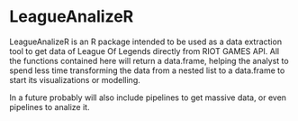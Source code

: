 # LeagueAnalizeR

LeagueAnalizeR is an R package intended to be used as a data extraction tool to get data of League Of Legends directly from RIOT GAMES API. All the functions contained here will return a data.frame, helping the analyst to spend less time transforming the data from a nested list to a data.frame to start its visualizations or modelling. 

In a future probably will also include pipelines to get massive data, or even pipelines to analize it.
